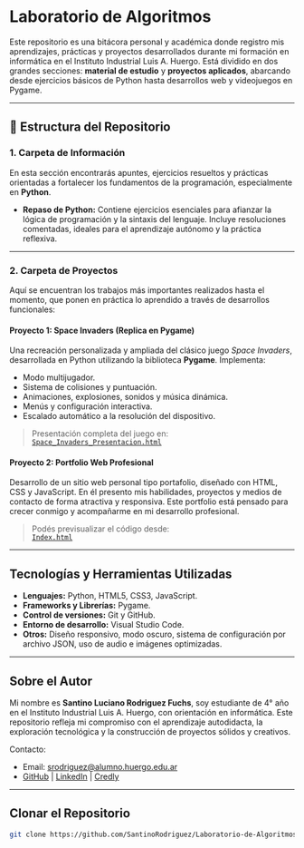 # Laboratorio de Algoritmos

Este repositorio es una bitácora personal y académica donde registro mis aprendizajes, prácticas y proyectos desarrollados durante mi formación en informática en el Instituto Industrial Luis A. Huergo. Está dividido en dos grandes secciones: **material de estudio** y **proyectos aplicados**, abarcando desde ejercicios básicos de Python hasta desarrollos web y videojuegos en Pygame.

---

## 📁 Estructura del Repositorio

### 1. Carpeta de Información

En esta sección encontrarás apuntes, ejercicios resueltos y prácticas orientadas a fortalecer los fundamentos de la programación, especialmente en **Python**.

- **Repaso de Python:** Contiene ejercicios esenciales para afianzar la lógica de programación y la sintaxis del lenguaje. Incluye resoluciones comentadas, ideales para el aprendizaje autónomo y la práctica reflexiva.

---

### 2. Carpeta de Proyectos

Aquí se encuentran los trabajos más importantes realizados hasta el momento, que ponen en práctica lo aprendido a través de desarrollos funcionales:

#### Proyecto 1: Space Invaders (Replica en Pygame)

Una recreación personalizada y ampliada del clásico juego *Space Invaders*, desarrollada en Python utilizando la biblioteca **Pygame**. Implementa:

- Modo multijugador.
- Sistema de colisiones y puntuación.
- Animaciones, explosiones, sonidos y música dinámica.
- Menús y configuración interactiva.
- Escalado automático a la resolución del dispositivo.

> Presentación completa del juego en:  
> [`Space_Invaders_Presentacion.html`](Html's%20Secundarios/Space_Invaders_Presentacion.html)

#### Proyecto 2: Portfolio Web Profesional

Desarrollo de un sitio web personal tipo portafolio, diseñado con HTML, CSS y JavaScript. En él presento mis habilidades, proyectos y medios de contacto de forma atractiva y responsiva. Este portfolio está pensado para crecer conmigo y acompañarme en mi desarrollo profesional.

> Podés previsualizar el código desde:  
> [`Index.html`](Index.html)

---

## Tecnologías y Herramientas Utilizadas

- **Lenguajes:** Python, HTML5, CSS3, JavaScript.
- **Frameworks y Librerías:** Pygame.
- **Control de versiones:** Git y GitHub.
- **Entorno de desarrollo:** Visual Studio Code.
- **Otros:** Diseño responsivo, modo oscuro, sistema de configuración por archivo JSON, uso de audio e imágenes optimizadas.

---

## Sobre el Autor

Mi nombre es **Santino Luciano Rodriguez Fuchs**, soy estudiante de 4° año en el Instituto Industrial Luis A. Huergo, con orientación en informática. Este repositorio refleja mi compromiso con el aprendizaje autodidacta, la exploración tecnológica y la construcción de proyectos sólidos y creativos.

Contacto:
- Email: srodriguez@alumno.huergo.edu.ar  
- [GitHub](https://github.com/SantinoRodriguez) | [LinkedIn](https://linkedin.com/in/santino-rodriguez) | [Credly](https://www.credly.com/users/santino-luciano-rodriguez-fuchs/edit)

---

## Clonar el Repositorio

```bash
git clone https://github.com/SantinoRodriguez/Laboratorio-de-Algoritmos.git
